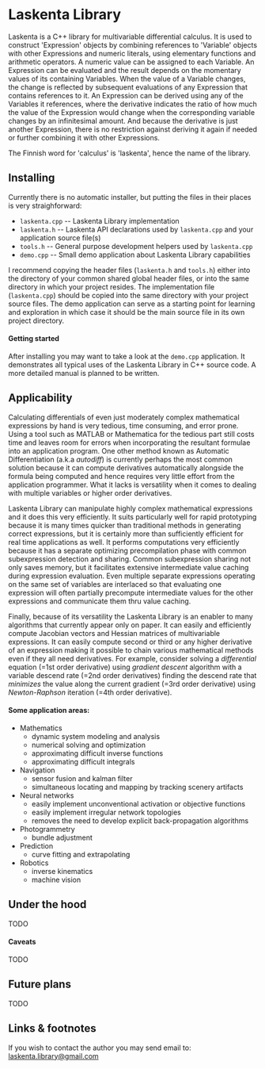 # Laskenta Library

Laskenta is a C++ library for multivariable differential calculus.  It is used to construct 'Expression' objects by combining references to 'Variable' objects with other Expressions and numeric literals, using elementary functions and arithmetic operators.  A numeric value can be assigned to each Variable.  An Expression can be evaluated and the result depends on the momentary values of its containing Variables.  When the value of a Variable changes, the change is reflected by subsequent evaluations of any Expression that contains references to it.  An Expression can be derived using any of the Variables it references, where the derivative indicates the ratio of how much the value of the Expression would change when the corresponding variable changes by an infinitesimal amount.  And because the derivative is just another Expression, there is no restriction against deriving it again if needed or further combining it with other Expressions.

The Finnish word for 'calculus' is 'laskenta', hence the name of the library.

## Installing
Currently there is no automatic installer, but putting the files in their places is very straighforward:

- `laskenta.cpp` -- Laskenta Library implementation
- `laskenta.h` -- Laskenta API declarations used by `laskenta.cpp` and your application source file(s)
- `tools.h` -- General purpose development helpers used by `laskenta.cpp`
- `demo.cpp` -- Small demo application about Laskenta Library capabilities

I recommend copying the header files (`laskenta.h` and `tools.h`) either into the directory of your common shared global header files, or into the same directory in which your project resides.  The implementation file (`laskenta.cpp`) should be copied into the same directory with your project source files.  The demo application can serve as a starting point for learning and exploration in which case it should be the main source file in its own project directory.

#### Getting started
After installing you may want to take a look at the `demo.cpp` application.  It demonstrates all typical uses of the Laskenta Library in C++ source code.  A more detailed manual is planned to be written.

## Applicability
Calculating differentials of even just moderately complex mathematical expressions by hand is very tedious, time consuming, and error prone.  Using a tool such as MATLAB or Mathematica for the tedious part still costs time and leaves room for errors when incorporating the resultant formulae into an application program.  One other method known as Automatic Differentiation (a.k.a *autodiff*) is currently perhaps the most common solution because it can compute derivatives automatically alongside the formula being computed and hence requires very little effort from the application programmer.  What it lacks is versatility when it comes to dealing with multiple variables or higher order derivatives.

Laskenta Library can manipulate highly complex mathematical expressions and it does this very efficiently.  It suits particularly well for rapid prototyping because it is many times quicker than traditional methods in generating correct expressions, but it is certainly more than sufficiently efficient for real time applications as well.  It performs computations very efficiently because it has a separate optimizing precompilation phase with common subexpression detection and sharing.  Common subexpression sharing not only saves memory, but it facilitates extensive intermediate value caching during expression evaluation.  Even multiple separate expressions operating on the same set of variables are interlaced so that evaluating one expression will often partially precompute intermediate values for the other expressions and communicate them thru value caching.

Finally, because of its versatility the Laskenta Library is an enabler to many algorithms that currently appear only on paper.  It can easily and efficiently compute Jacobian vectors and Hessian matrices of multivariable expressions.  It can easily compute second or third or any higher derivative of an expression making it possible to chain various mathematical methods even if they all need derivatives.  For example, consider solving a *differential* equation (=1st order derivative) using *gradient descent* algorithm with a variable descend rate (=2nd order derivatives) finding the descend rate that *minimizes* the value along the current gradient (=3rd order derivative) using *Newton-Raphson* iteration (=4th order derivative).

#### Some application areas:
* Mathematics
  * dynamic system modeling and analysis
  * numerical solving and optimization
  * approximating difficult inverse functions
  * approximating difficult integrals
* Navigation
  * sensor fusion and kalman filter
  * simultaneous locating and mapping by tracking scenery artifacts
* Neural networks
  * easily implement unconventional activation or objective functions
  * easily implement irregular network topologies
  * removes the need to develop explicit back-propagation algorithms
* Photogrammetry
  * bundle adjustment
* Prediction
  * curve fitting and extrapolating
* Robotics
  * inverse kinematics
  * machine vision

## Under the hood
TODO

#### Caveats
TODO

## Future plans
TODO

## Links & footnotes

If you wish to contact the author you may send email to: laskenta.library@gmail.com

